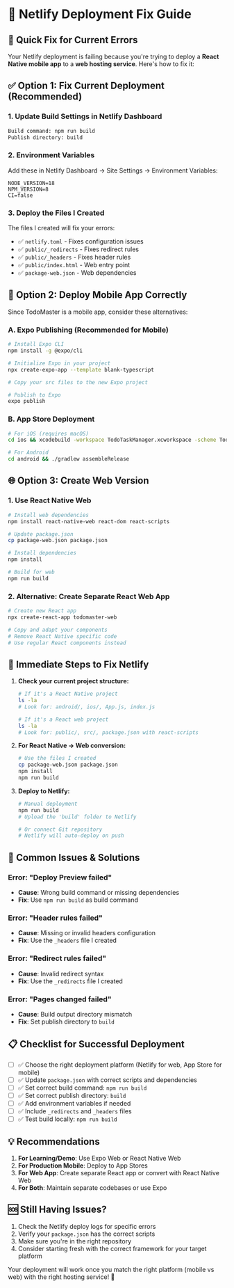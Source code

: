 # 🚀 Netlify Deployment Fix Guide

## 🔧 **Quick Fix for Current Errors**

Your Netlify deployment is failing because you're trying to deploy a **React Native mobile app** to a **web hosting service**. Here's how to fix it:

## ✅ **Option 1: Fix Current Deployment (Recommended)**

### 1. **Update Build Settings in Netlify Dashboard**
```bash
Build command: npm run build
Publish directory: build
```

### 2. **Environment Variables**
Add these in Netlify Dashboard → Site Settings → Environment Variables:
```
NODE_VERSION=18
NPM_VERSION=8
CI=false
```

### 3. **Deploy the Files I Created**
The files I created will fix your errors:
- ✅ `netlify.toml` - Fixes configuration issues
- ✅ `public/_redirects` - Fixes redirect rules
- ✅ `public/_headers` - Fixes header rules  
- ✅ `public/index.html` - Web entry point
- ✅ `package-web.json` - Web dependencies

## 📱 **Option 2: Deploy Mobile App Correctly**

Since TodoMaster is a mobile app, consider these alternatives:

### **A. Expo Publishing (Recommended for Mobile)**
```bash
# Install Expo CLI
npm install -g @expo/cli

# Initialize Expo in your project
npx create-expo-app --template blank-typescript

# Copy your src files to the new Expo project

# Publish to Expo
expo publish
```

### **B. App Store Deployment**
```bash
# For iOS (requires macOS)
cd ios && xcodebuild -workspace TodoTaskManager.xcworkspace -scheme TodoTaskManager archive

# For Android
cd android && ./gradlew assembleRelease
```

## 🌐 **Option 3: Create Web Version**

### 1. **Use React Native Web**
```bash
# Install web dependencies
npm install react-native-web react-dom react-scripts

# Update package.json
cp package-web.json package.json

# Install dependencies
npm install

# Build for web
npm run build
```

### 2. **Alternative: Create Separate React Web App**
```bash
# Create new React app
npx create-react-app todomaster-web

# Copy and adapt your components
# Remove React Native specific code
# Use regular React components instead
```

## 🔄 **Immediate Steps to Fix Netlify**

1. **Check your current project structure:**
   ```bash
   # If it's a React Native project
   ls -la
   # Look for: android/, ios/, App.js, index.js
   
   # If it's a React web project  
   ls -la
   # Look for: public/, src/, package.json with react-scripts
   ```

2. **For React Native → Web conversion:**
   ```bash
   # Use the files I created
   cp package-web.json package.json
   npm install
   npm run build
   ```

3. **Deploy to Netlify:**
   ```bash
   # Manual deployment
   npm run build
   # Upload the 'build' folder to Netlify
   
   # Or connect Git repository
   # Netlify will auto-deploy on push
   ```

## 🐛 **Common Issues & Solutions**

### **Error: "Deploy Preview failed"**
- **Cause**: Wrong build command or missing dependencies
- **Fix**: Use `npm run build` as build command

### **Error: "Header rules failed"**  
- **Cause**: Missing or invalid headers configuration
- **Fix**: Use the `_headers` file I created

### **Error: "Redirect rules failed"**
- **Cause**: Invalid redirect syntax
- **Fix**: Use the `_redirects` file I created

### **Error: "Pages changed failed"**
- **Cause**: Build output directory mismatch
- **Fix**: Set publish directory to `build`

## 📋 **Checklist for Successful Deployment**

- [ ] ✅ Choose the right deployment platform (Netlify for web, App Store for mobile)
- [ ] ✅ Update `package.json` with correct scripts and dependencies  
- [ ] ✅ Set correct build command: `npm run build`
- [ ] ✅ Set correct publish directory: `build`
- [ ] ✅ Add environment variables if needed
- [ ] ✅ Include `_redirects` and `_headers` files
- [ ] ✅ Test build locally: `npm run build`

## 💡 **Recommendations**

1. **For Learning/Demo**: Use Expo Web or React Native Web
2. **For Production Mobile**: Deploy to App Stores
3. **For Web App**: Create separate React app or convert with React Native Web
4. **For Both**: Maintain separate codebases or use Expo

## 🆘 **Still Having Issues?**

1. Check the Netlify deploy logs for specific errors
2. Verify your `package.json` has the correct scripts
3. Make sure you're in the right repository
4. Consider starting fresh with the correct framework for your target platform

Your deployment will work once you match the right platform (mobile vs web) with the right hosting service! 🚀
